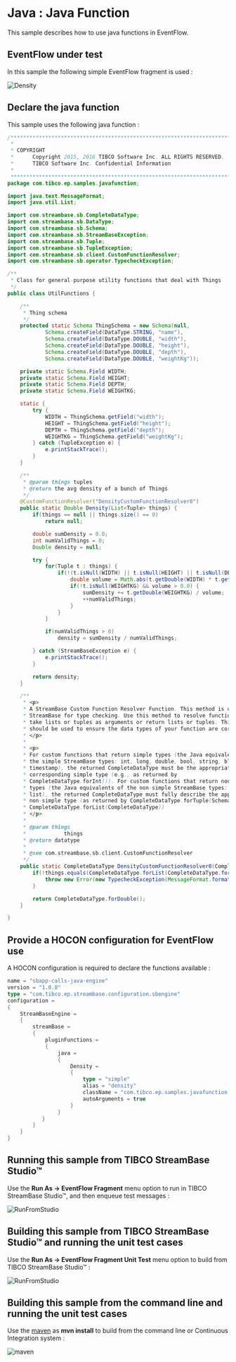 # Java : Java Function

This sample describes how to use java functions in EventFlow.

## EventFlow under test

In this sample the following simple EventFlow fragment is used :

![Density](images/Density.png)

## Declare the java function

This sample uses the following java function :

```java
/*******************************************************************************
 *
 * COPYRIGHT
 *      Copyright 2015, 2016 TIBCO Software Inc. ALL RIGHTS RESERVED.
 *      TIBCO Software Inc. Confidential Information
 *      
 *******************************************************************************/
package com.tibco.ep.samples.javafunction;

import java.text.MessageFormat;
import java.util.List;

import com.streambase.sb.CompleteDataType;
import com.streambase.sb.DataType;
import com.streambase.sb.Schema;
import com.streambase.sb.StreamBaseException;
import com.streambase.sb.Tuple;
import com.streambase.sb.TupleException;
import com.streambase.sb.client.CustomFunctionResolver;
import com.streambase.sb.operator.TypecheckException;

/**
 * Class for general-purpose utility functions that deal with Things
 */
public class UtilFunctions {

	/**
	 * Thing schema
	 */
    protected static Schema ThingSchema = new Schema(null,
            Schema.createField(DataType.STRING, "name"),
            Schema.createField(DataType.DOUBLE, "width"),
            Schema.createField(DataType.DOUBLE, "height"),
            Schema.createField(DataType.DOUBLE, "depth"),
            Schema.createField(DataType.DOUBLE, "weightKg"));

    private static Schema.Field WIDTH;
    private static Schema.Field HEIGHT;
    private static Schema.Field DEPTH;
    private static Schema.Field WEIGHTKG;

    static {
        try {
            WIDTH = ThingSchema.getField("width");
            HEIGHT = ThingSchema.getField("height");
            DEPTH = ThingSchema.getField("depth");
            WEIGHTKG = ThingSchema.getField("weightKg");
        } catch (TupleException e) {
            e.printStackTrace();
        }
    }

    /**
     * @param things tuples
     * @return the avg density of a bunch of Things
     */
    @CustomFunctionResolver("DensityCustomFunctionResolver0")
    public static Double Density(List<Tuple> things) {
        if(things == null || things.size() == 0)
            return null;

        double sumDensity = 0.0;
        int numValidThings = 0;
        Double density = null;

        try {
            for(Tuple t : things) {
                if(!(t.isNull(WIDTH) || t.isNull(HEIGHT) || t.isNull(DEPTH) || t.isNull(WEIGHTKG))) {
                    double volume = Math.abs(t.getDouble(WIDTH) * t.getDouble(HEIGHT) * t.getDouble(DEPTH));
                    if(!t.isNull(WEIGHTKG) && volume > 0.0) {
                        sumDensity += t.getDouble(WEIGHTKG) / volume;
                        ++numValidThings;
                    }
                }
            }

            if(numValidThings > 0)
                density = sumDensity / numValidThings;

        } catch (StreamBaseException e) {
            e.printStackTrace();
        }

        return density;
    }

    /**
     * <p>
     * A StreamBase Custom Function Resolver Function. This method is used by
     * StreamBase for type checking. Use this method to resolve functions that
     * take lists or tuples as arguments or return lists or tuples. This method
     * should be used to ensure the data types of your function are correct.
     * </p>
     * 
     * <p>
     * For custom functions that return simple types (the Java equivalents of
     * the simple StreamBase types: int, long, double, bool, string, blob,
     * timestamp), the returned CompleteDataType must be the appropriate
     * corresponding simple type (e.g., as returned by
     * CompleteDataType.forInt()). For custom functions that return non-simple
     * types (the Java equivalents of the non-simple StreamBase types: tuple,
     * list), the returned CompleteDataType must fully describe the appropriate
     * non-simple type (as returned by CompleteDataType.forTuple(Schema) or
     * CompleteDataType.forList(CompleteDataType))
     * </p>
     * 
     * @param things
     *            things
     * @return datatype
     * 
     * @see com.streambase.sb.client.CustomFunctionResolver
     */
    public static CompleteDataType DensityCustomFunctionResolver0(CompleteDataType things) {
        if(!things.equals(CompleteDataType.forList(CompleteDataType.forTuple(ThingSchema)))) {
            throw new Error(new TypecheckException(MessageFormat.format("Expected list of {0}, got {1}", ThingSchema, things)));
        }

        return CompleteDataType.forDouble();
    }

}
```

## Provide a HOCON configuration for EventFlow use

A HOCON configuration is required to declare the functions available :

```scala
name = "sbapp-calls-java-engine"
version = "1.0.0"
type = "com.tibco.ep.streambase.configuration.sbengine"
configuration =
{
    StreamBaseEngine =
    {
        streamBase =
        {
            pluginFunctions =
            {
                java =
                {
                    Density =
                    {
                        type = "simple"
                        alias = "density"
                        className = "com.tibco.ep.samples.javafunction.UtilFunctions"
                        autoArguments = true
                    }
                }
           }
        }
    }
}

```

## Running this sample from TIBCO StreamBase Studio&trade;

Use the **Run As -> EventFlow Fragment** menu option to run in TIBCO StreamBase Studio&trade;, and then enqueue test messages :

![RunFromStudio](images/studio.gif)

## Building this sample from TIBCO StreamBase Studio&trade; and running the unit test cases

Use the **Run As -> EventFlow Fragment Unit Test** menu option to build from TIBCO StreamBase Studio&trade; :

![RunFromStudio](images/studiounit.gif)

## Building this sample from the command line and running the unit test cases

Use the [maven](https://maven.apache.org) as **mvn install** to build from the command line or Continuous Integration system :

![maven](images/maven.gif)
